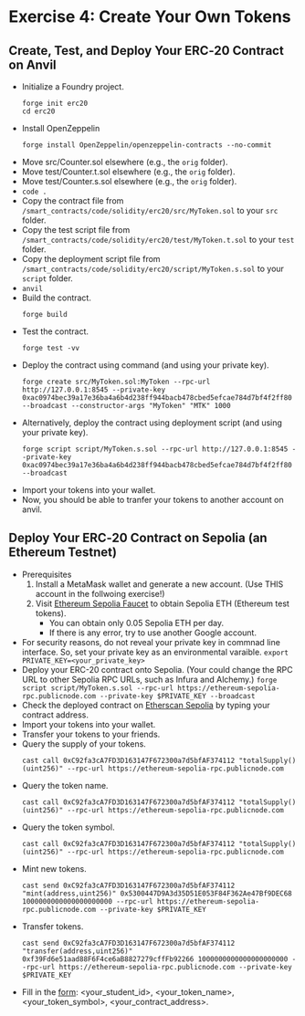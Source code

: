 # Exercise 4: Create Your Own Tokens

## Create, Test, and Deploy Your ERC‑20 Contract on Anvil
+ Initialize a Foundry project.
   ```
   forge init erc20
   cd erc20
   ```
+ Install OpenZeppelin
  ```
  forge install OpenZeppelin/openzeppelin-contracts --no-commit
  ```
+ Move src/Counter.sol elsewhere (e.g., the `orig` folder).
+ Move test/Counter.t.sol elsewhere (e.g., the `orig` folder).
+ Move test/Counter.s.sol elsewhere (e.g., the `orig` folder).
+ `code .`
+ Copy the contract file from `/smart_contracts/code/solidity/erc20/src/MyToken.sol` to your `src` folder.
+ Copy the test script file from `/smart_contracts/code/solidity/erc20/test/MyToken.t.sol` to your `test` folder.
+ Copy the deployment script file from `/smart_contracts/code/solidity/erc20/script/MyToken.s.sol` to your `script` folder.
+ `anvil`
+ Build the contract.
  ```
  forge build
  ```
+ Test the contract.
  ```
  forge test -vv
  ```
+ Deploy the contract using command (and using your private key).
  ```
  forge create src/MyToken.sol:MyToken --rpc-url http://127.0.0.1:8545 --private-key 0xac0974bec39a17e36ba4a6b4d238ff944bacb478cbed5efcae784d7bf4f2ff80 --broadcast --constructor-args "MyToken" "MTK" 1000
  ```
+ Alternatively, deploy the contract using deployment script (and using your private key).
  ```
  forge script script/MyToken.s.sol --rpc-url http://127.0.0.1:8545 --private-key 0xac0974bec39a17e36ba4a6b4d238ff944bacb478cbed5efcae784d7bf4f2ff80 --broadcast
  ```
+ Import your tokens into your wallet.
+ Now, you should be able to tranfer your tokens to another account on anvil.

## Deploy Your ERC‑20 Contract on Sepolia (an Ethereum Testnet)
+ Prerequisites
  1. Install a MetaMask wallet and generate a new account. (Use THIS account in the follwoing exercise!)
  2. Visit [Ethereum Sepolia Faucet](https://cloud.google.com/application/web3/faucet/ethereum/sepolia) to obtain Sepolia ETH (Ethereum test tokens).
     - You can obtain only 0.05 Sepolia ETH per day.
     - If there is any error, try to use another Google account.
+ For security reasons, do not reveal your private key in commnad line interface. So, set your private key as an environmental varaible.
  `export PRIVATE_KEY=<your_private_key>`
+ Deploy your ERC-20 contract onto Sepolia. (Your could change the RPC URL to other Sepolia RPC URLs, such as Infura and Alchemy.)
  `forge script script/MyToken.s.sol --rpc-url https://ethereum-sepolia-rpc.publicnode.com --private-key $PRIVATE_KEY --broadcast`
+ Check the deployed contract on [Etherscan Sepolia](https://sepolia.etherscan.io/) by typing your contract address.
+ Import your tokens into your wallet.
+ Transfer your tokens to your friends.
+ Query the supply of your tokens.
  ```
  cast call 0xC92fa3cA7FD3D163147F672300a7d5bfAF374112 "totalSupply()(uint256)" --rpc-url https://ethereum-sepolia-rpc.publicnode.com
  ```
+ Query the token name.
  ```
  cast call 0xC92fa3cA7FD3D163147F672300a7d5bfAF374112 "totalSupply()(uint256)" --rpc-url https://ethereum-sepolia-rpc.publicnode.com
  ```
+ Query the token symbol.
  ```
  cast call 0xC92fa3cA7FD3D163147F672300a7d5bfAF374112 "totalSupply()(uint256)" --rpc-url https://ethereum-sepolia-rpc.publicnode.com
  ```
+ Mint new tokens.
  ```
  cast send 0xC92fa3cA7FD3D163147F672300a7d5bfAF374112 "mint(address,uint256)" 0x5300447D9A3d35D51E053F84F362Ae47Bf9DEC68 1000000000000000000000 --rpc-url https://ethereum-sepolia-rpc.publicnode.com --private-key $PRIVATE_KEY
  ```
+ Transfer tokens.
  ```
  cast send 0xC92fa3cA7FD3D163147F672300a7d5bfAF374112 "transfer(address,uint256)" 0xf39Fd6e51aad88F6F4ce6aB8827279cffFb92266 1000000000000000000000 --rpc-url https://ethereum-sepolia-rpc.publicnode.com --private-key $PRIVATE_KEY
  ```
+ Fill in the [form](xxx): <your_student_id>, <your_token_name>, <your_token_symbol>, <your_contract_address>.
